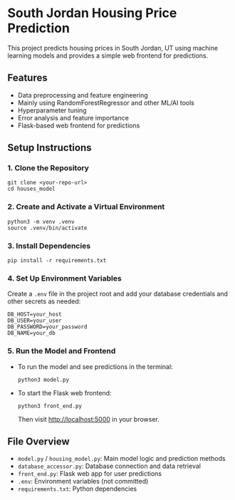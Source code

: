 # South Jordan Housing Price Prediction

This project predicts housing prices in South Jordan, UT using machine learning models and provides a simple web frontend for predictions.

## Features
- Data preprocessing and feature engineering
- Mainly using RandomForestRegressor and other ML/AI tools
- Hyperparameter tuning
- Error analysis and feature importance
- Flask-based web frontend for predictions

## Setup Instructions

### 1. Clone the Repository
```
git clone <your-repo-url>
cd houses_model
```

### 2. Create and Activate a Virtual Environment
```
python3 -m venv .venv
source .venv/bin/activate
```

### 3. Install Dependencies
```
pip install -r requirements.txt
```

### 4. Set Up Environment Variables
Create a `.env` file in the project root and add your database credentials and other secrets as needed:
```
DB_HOST=your_host
DB_USER=your_user
DB_PASSWORD=your_password
DB_NAME=your_db
```

### 5. Run the Model and Frontend
- To run the model and see predictions in the terminal:
  ```
  python3 model.py
  ```
- To start the Flask web frontend:
  ```
  python3 front_end.py
  ```
  Then visit [http://localhost:5000](http://localhost:5000) in your browser.

## File Overview
- `model.py` / `housing_model.py`: Main model logic and prediction methods
- `database_accessor.py`: Database connection and data retrieval
- `front_end.py`: Flask web app for user predictions
- `.env`: Environment variables (not committed)
- `requirements.txt`: Python dependencies
